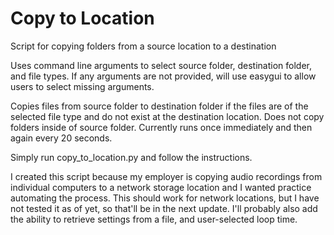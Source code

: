 # Copy to Location
Script for copying folders from a source location to a destination

Uses command line arguments to select source folder, destination folder, and file types. If any arguments are not provided, will use
easygui to allow users to select missing arguments. 

Copies files from source folder to destination folder if the files are of the selected file type and do
not exist at the destination location. Does not copy folders inside of source folder. Currently runs once immediately and 
then again every 20 seconds. 

Simply run copy_to_location.py and follow the instructions.

I created this script because my employer is copying audio recordings from individual computers to a network storage location
and I wanted practice automating the process. This should work for network locations, but I have not tested it as of yet, so that'll 
be in the next update. I'll probably also add the ability to retrieve settings from a file, and user-selected
loop time.
